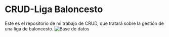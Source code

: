 # CRUD-Liga Baloncesto
Este es el repositorio de mi trabajo de CRUD, que tratará sobre la gestión de una liga de baloncesto.
![Base de datos](https://user-images.githubusercontent.com/91873618/154993460-3776b08c-f0ce-43a9-a8eb-ae5cc5631744.png)

